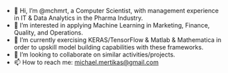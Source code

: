 - 👋 Hi, I’m @mchmrt, a Computer Scientist, with management experience in IT & Data Analytics in the Pharma Industry.  
- 👀 I’m interested in applying Machine Learning in Marketing, Finance, Quality, and Operations.
- 🌱 I’m currently exercising KERAS/TensorFlow & Matlab & Mathematica in order to upskill model building capabilities with these frameworks.
- 💞️ I’m looking to collaborate on similar activities/projects.
- 📫 How to reach me: michael.mertikas@gmail.com

<!---
mchmrt/mchmrt is a ✨ special ✨ repository because its `README.md` (this file) appears on your GitHub profile.
You can click the Preview link to take a look at your changes.
--->
